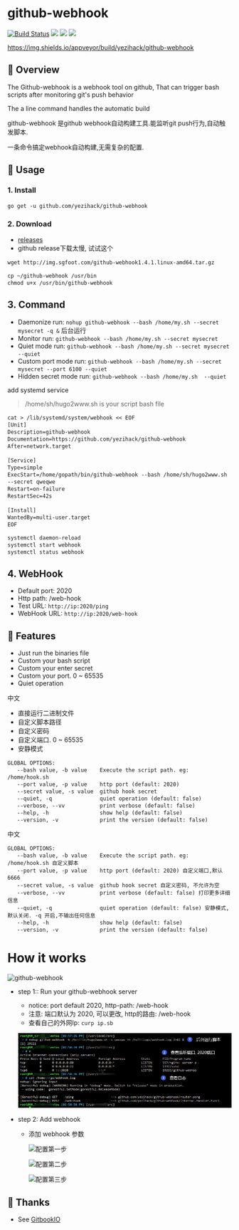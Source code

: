 # github-webhook
[![Build Status](https://travis-ci.org/yezihack/github-webhook.svg?branch=master)](https://travis-ci.org/yezihack/github-webhook)
[![](https://img.shields.io/github/release/yezihack/github-webhook?style=flat-square)](https://github.com/yezihack/github-webhook/releases)
[![](https://img.shields.io/github/license/yezihack/github-webhook?style=flat-square)](https://github.com/yezihack/github-webhook/blob/master/LICENSE)
![](https://img.shields.io/github/repo-size/yezihack/github-webhook?style=flat-square)


https://img.shields.io/appveyor/build/yezihack/github-webhook
## 📡 Overview
The Github-webhook is a webhook tool on github, 
That can trigger bash scripts after monitoring git's push behavior

The a line command handles the automatic build

github-webhook 是github webhook自动构建工具.能监听git push行为,自动触发脚本.

一条命令搞定webhook自动构建,无需复杂的配置.

## 📜 Usage
### 1. Install
`go get -u github.com/yezihack/github-webhook`
### 2. Download
- [releases](https://github.com/yezihack/github-webhook/releases)
- github release下载太慢, 试试这个
```
wget http://img.sgfoot.com/github-webhook1.4.1.linux-amd64.tar.gz
```

```shell script
cp ~/github-webhook /usr/bin
chmod u+x /usr/bin/github-webhook
```

## 3. Command
- Daemonize run:  `nohup github-webhook --bash /home/my.sh --secret mysecret -q &`  后台运行
- Monitor run: `github-webhook --bash /home/my.sh --secret mysecret`
- Quiet mode run: `github-webhook --bash /home/my.sh --secret mysecret --quiet`
- Custom port mode run: `github-webhook --bash /home/my.sh --secret mysecret --port 6100 --quiet`
- Hidden secret mode run: `github-webhook --bash /home/my.sh  --quiet` 

add systemd service
> /home/sh/hugo2www.sh is your script bash file
```shell script
cat > /lib/systemd/system/webhook << EOF
[Unit]
Description=github-webhook
Documentation=https://github.com/yezihack/github-webhook
After=network.target
 
[Service]
Type=simple
ExecStart=/home/gopath/bin/github-webhook --bash /home/sh/hugo2www.sh --secret qweqwe
Restart=on-failure
RestartSec=42s
 
[Install]
WantedBy=multi-user.target
EOF
```
```shell script
systemctl daemon-reload
systemctl start webhook
systemctl status webhook
```


## 4. WebHook
- Default port: 2020
- Http path: /web-hook
- Test URL: `http://ip:2020/ping`
- WebHook URL: `http://ip:2020/web-hook`


## 💌 Features
- Just run the binaries file 
- Custom your bash script
- Custom your enter secret
- Custom your port. 0 ~ 65535
- Quiet operation

中文 
- 直接运行二进制文件
- 自定义脚本路径
- 自定义密码
- 自定义端口. 0 ~ 65535
- 安静模式

```text
GLOBAL OPTIONS:
   --bash value, -b value    Execute the script path. eg: /home/hook.sh
   --port value, -p value    http port (default: 2020)
   --secret value, -s value  github hook secret
   --quiet, -q               quiet operation (default: false)
   --verbose, --vv           print verbose (default: false)
   --help, -h                show help (default: false)
   --version, -v             print the version (default: false)
```
中文
```text
GLOBAL OPTIONS:
   --bash value, -b value    Execute the script path. eg: /home/hook.sh 自定义脚本
   --port value, -p value    http port (default: 2020) 自定义端口,默认6666
   --secret value, -s value  github hook secret 自定义密码, 不允许为空
   --verbose, --vv           print verbose (default: false) 打印更多详细信息
   --quiet, -q               quiet operation (default: false) 安静模式,默认关闭. -q 开启,不输出任何信息
   --help, -h                show help (default: false) 
   --version, -v             print the version (default: false)

```
# How it works

![github-webhook](https://upload-images.jianshu.io/upload_images/13827699-49011566250e8250.png?imageMogr2/auto-orient/strip%7CimageView2/2/w/1240)


- step 1:: Run your github-webhook server

  - notice: port default 2020, http-path: /web-hook
  - 注意: 端口默认为 2020, 可以更改, http的路由: /web-hook
  - 查看自己的外网Ip: `curp ip.sb`

  ![](assets/image-20200422194800401.png)

- step 2: Add webhook
  - 添加 webhook 参数
  
    ![配置第一步](https://upload-images.jianshu.io/upload_images/13827699-4aa2488f63658de4.png?imageMogr2/auto-orient/strip%7CimageView2/2/w/1240)
    
    ![配置第二步](https://upload-images.jianshu.io/upload_images/13827699-f3866693a5db8df2.png?imageMogr2/auto-orient/strip%7CimageView2/2/w/1240)
    
    ![配置第三步](https://upload-images.jianshu.io/upload_images/13827699-09a4de85b8b2b006.png?imageMogr2/auto-orient/strip%7CimageView2/2/w/1240)

## 👋 Thanks
- See [GitbookIO](https://github.com/GitbookIO/go-github-webhook)
